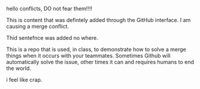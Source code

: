 hello conflicts, DO not fear them!!!!

This is content that was defintely added through the GitHub interface. I am causing a merge conflict.

Thid sentefnce was added no where. 

This is a repo that is used, in class, to demonstrate how to solve a merge things when it occurs with your teammates. Sometimes Github will automatically solve the issue, other times it can and requires humans to end the world. 


i feel like crap. 